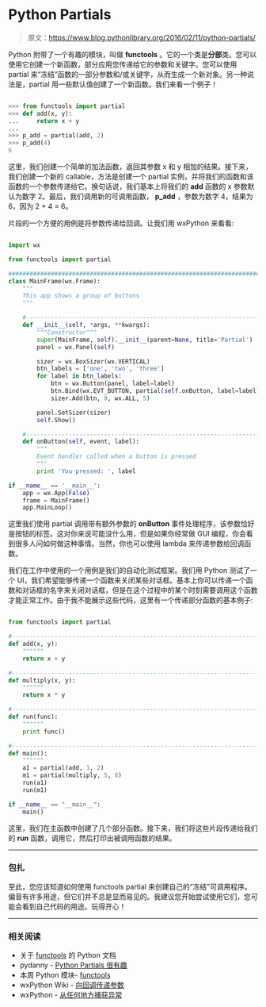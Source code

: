 # Python Partials

> 原文：<https://www.blog.pythonlibrary.org/2016/02/11/python-partials/>

Python 附带了一个有趣的模块，叫做 **functools** 。它的一个类是**分部**类。您可以使用它创建一个新函数，部分应用您传递给它的参数和关键字。您可以使用 partial 来“冻结”函数的一部分参数和/或关键字，从而生成一个新对象。另一种说法是，partial 用一些默认值创建了一个新函数。我们来看一个例子！

```py

>>> from functools import partial
>>> def add(x, y):
...     return x + y
... 
>>> p_add = partial(add, 2)
>>> p_add(4)
6

```

这里，我们创建一个简单的加法函数，返回其参数 x 和 y 相加的结果。接下来，我们创建一个新的 callable，方法是创建一个 partial 实例，并将我们的函数和该函数的一个参数传递给它。换句话说，我们基本上将我们的 **add** 函数的 x 参数默认为数字 2。最后，我们调用新的可调用函数， **p_add** ，参数为数字 4，结果为 6，因为 2 + 4 = 6。

片段的一个方便的用例是将参数传递给回调。让我们用 wxPython 来看看:

```py

import wx

from functools import partial 

########################################################################
class MainFrame(wx.Frame):
    """
    This app shows a group of buttons
    """

    #----------------------------------------------------------------------
    def __init__(self, *args, **kwargs):
        """Constructor"""
        super(MainFrame, self).__init__(parent=None, title='Partial')
        panel = wx.Panel(self)

        sizer = wx.BoxSizer(wx.VERTICAL)
        btn_labels = ['one', 'two', 'three']
        for label in btn_labels:
            btn = wx.Button(panel, label=label)
            btn.Bind(wx.EVT_BUTTON, partial(self.onButton, label=label))
            sizer.Add(btn, 0, wx.ALL, 5)

        panel.SetSizer(sizer)
        self.Show()

    #----------------------------------------------------------------------
    def onButton(self, event, label):
        """
        Event handler called when a button is pressed
        """
        print 'You pressed: ', label

if __name__ == '__main__':
    app = wx.App(False)
    frame = MainFrame()
    app.MainLoop()

```

这里我们使用 partial 调用带有额外参数的 **onButton** 事件处理程序，该参数恰好是按钮的标签。这对你来说可能没什么用，但是如果你经常做 GUI 编程，你会看到很多人问如何做这种事情。当然，你也可以使用 lambda 来传递参数给回调函数。

我们在工作中使用的一个用例是我们的自动化测试框架。我们用 Python 测试了一个 UI，我们希望能够传递一个函数来关闭某些对话框。基本上你可以传递一个函数和对话框的名字来关闭对话框，但是在这个过程中的某个时刻需要调用这个函数才能正常工作。由于我不能展示这些代码，这里有一个传递部分函数的基本例子:

```py

from functools import partial

#----------------------------------------------------------------------
def add(x, y):
    """"""
    return x + y

#----------------------------------------------------------------------
def multiply(x, y):
    """"""
    return x * y

#----------------------------------------------------------------------
def run(func):
    """"""
    print func()

#----------------------------------------------------------------------
def main():
    """"""
    a1 = partial(add, 1, 2)
    m1 = partial(multiply, 5, 8)
    run(a1)
    run(m1)

if __name__ == "__main__":
    main()

```

这里，我们在主函数中创建了几个部分函数。接下来，我们将这些片段传递给我们的 **run** 函数，调用它，然后打印出被调用函数的结果。

* * *

### 包扎

至此，您应该知道如何使用 functools partial 来创建自己的“冻结”可调用程序。偏音有许多用途，但它们并不总是显而易见的。我建议您开始尝试使用它们，您可能会看到自己代码的用途。玩得开心！

* * *

### 相关阅读

*   关于 [functools](https://docs.python.org/2/library/functools.html) 的 Python 文档
*   pydanny - [Python Partials 很有趣](http://www.pydanny.com/python-partials-are-fun.html)
*   本周 Python 模块- [functools](https://pymotw.com/2/functools/)
*   wxPython Wiki - [向回调传递参数](http://wiki.wxpython.org/Passing%20Arguments%20to%20Callbacks)
*   wxPython - [从任何地方捕获异常](https://www.blog.pythonlibrary.org/2014/03/14/wxpython-catching-exceptions-from-anywhere/)